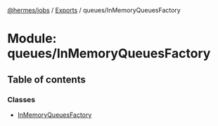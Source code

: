 [@hermes/jobs](../README.md) / [Exports](../modules.md) / queues/InMemoryQueuesFactory

# Module: queues/InMemoryQueuesFactory

## Table of contents

### Classes

- [InMemoryQueuesFactory](../classes/queues_inmemoryqueuesfactory.inmemoryqueuesfactory.md)
